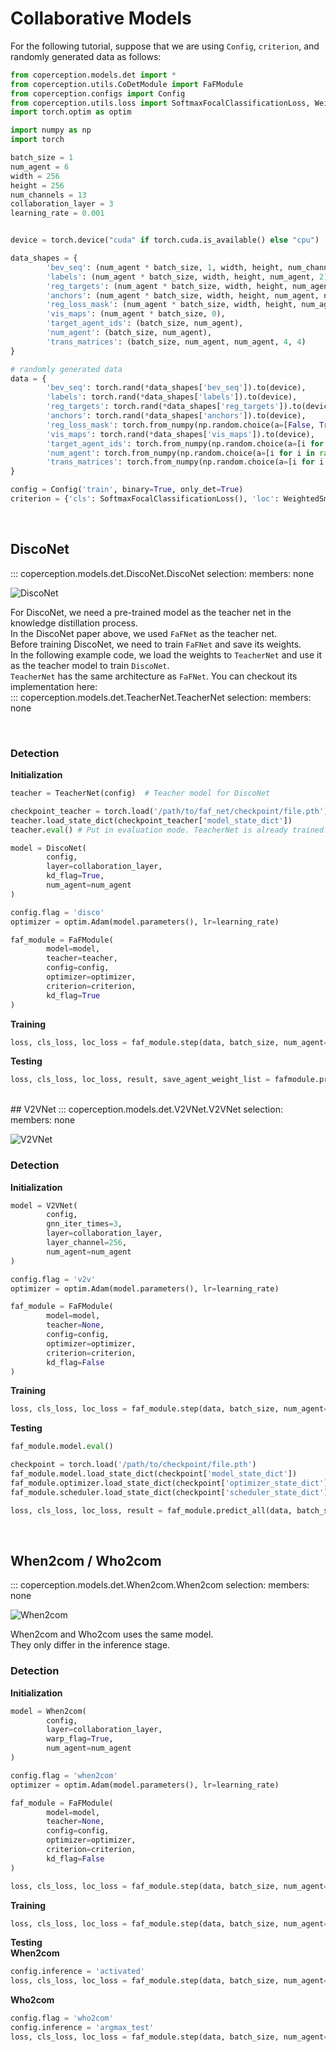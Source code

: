 # Collaborative Models

For the following tutorial, suppose that we are using `Config`, `criterion`, and randomly generated data as follows:  

```python
from coperception.models.det import *
from coperception.utils.CoDetModule import FaFModule
from coperception.configs import Config
from coperception.utils.loss import SoftmaxFocalClassificationLoss, WeightedSmoothL1LocalizationLoss
import torch.optim as optim

import numpy as np
import torch

batch_size = 1
num_agent = 6
width = 256
height = 256
num_channels = 13
collaboration_layer = 3
learning_rate = 0.001


device = torch.device("cuda" if torch.cuda.is_available() else "cpu")

data_shapes = {
        'bev_seq': (num_agent * batch_size, 1, width, height, num_channels),
        'labels': (num_agent * batch_size, width, height, num_agent, 2),
        'reg_targets': (num_agent * batch_size, width, height, num_agent, 1, num_agent),
        'anchors': (num_agent * batch_size, width, height, num_agent, num_agent),
        'reg_loss_mask': (num_agent * batch_size, width, height, num_agent, 1),
        'vis_maps': (num_agent * batch_size, 0),
        'target_agent_ids': (batch_size, num_agent),
        'num_agent': (batch_size, num_agent),
        'trans_matrices': (batch_size, num_agent, num_agent, 4, 4)
}

# randomly generated data
data = {
        'bev_seq': torch.rand(*data_shapes['bev_seq']).to(device),
        'labels': torch.rand(*data_shapes['labels']).to(device),
        'reg_targets': torch.rand(*data_shapes['reg_targets']).to(device),
        'anchors': torch.rand(*data_shapes['anchors']).to(device),
        'reg_loss_mask': torch.from_numpy(np.random.choice(a=[False, True], size=(data_shapes['reg_loss_mask']))).to(device),
        'vis_maps': torch.rand(*data_shapes['vis_maps']).to(device),
        'target_agent_ids': torch.from_numpy(np.random.choice(a=[i for i in range(num_agent)], size=(data_shapes['target_agent_ids']))).to(device),
        'num_agent': torch.from_numpy(np.random.choice(a=[i for i in range(num_agent)], size=(data_shapes['num_agent']))).to(device),
        'trans_matrices': torch.from_numpy(np.random.choice(a=[i for i in range(num_agent)], size=(data_shapes['trans_matrices']))).to(device)
}

config = Config('train', binary=True, only_det=True)
criterion = {'cls': SoftmaxFocalClassificationLoss(), 'loc': WeightedSmoothL1LocalizationLoss()}
```
<br> 

## DiscoNet

::: coperception.models.det.DiscoNet.DiscoNet
    selection:
      members: none

![DiscoNet](./assets/images/disconet.png)


For DiscoNet, we need a pre-trained model as the teacher net in the knowledge distillation process.  
In the DiscoNet paper above, we used `FaFNet` as the teacher net.  
Before training DiscoNet, we need to train `FaFNet` and save its weights.  
In the following example code, we load the weights to `TeacherNet` and use it as the teacher model to train `DiscoNet`.  
`TeacherNet` has the same architecture as `FaFNet`. You can checkout its implementation here:  
::: coperception.models.det.TeacherNet.TeacherNet
    selection:
      members: none

<br/>

### Detection
**Initialization**
```python
teacher = TeacherNet(config)  # Teacher model for DiscoNet

checkpoint_teacher = torch.load('/path/to/faf_net/checkpoint/file.pth')
teacher.load_state_dict(checkpoint_teacher['model_state_dict'])
teacher.eval() # Put in evaluation mode. TeacherNet is already trained.

model = DiscoNet(
        config, 
        layer=collaboration_layer, 
        kd_flag=True, 
        num_agent=num_agent
)

config.flag = 'disco'
optimizer = optim.Adam(model.parameters(), lr=learning_rate)

faf_module = FaFModule(
        model=model,
        teacher=teacher,
        config=config, 
        optimizer=optimizer,
        criterion=criterion, 
        kd_flag=True
)
```

**Training**
```python
loss, cls_loss, loc_loss = faf_module.step(data, batch_size, num_agent=num_agent)
```

**Testing**
```python
loss, cls_loss, loc_loss, result, save_agent_weight_list = fafmodule.predict_all(data, batch_size=1, num_agent=num_agent)
```

<br>
## V2VNet
::: coperception.models.det.V2VNet.V2VNet
    selection:
      members: none

![V2VNet](./assets/images/v2vnet.png)

### Detection
**Initialization**
```python
model = V2VNet(
        config, 
        gnn_iter_times=3, 
        layer=collaboration_layer, 
        layer_channel=256, 
        num_agent=num_agent
)

config.flag = 'v2v'
optimizer = optim.Adam(model.parameters(), lr=learning_rate)

faf_module = FaFModule(
        model=model,
        teacher=None,
        config=config, 
        optimizer=optimizer,
        criterion=criterion, 
        kd_flag=False
)
```

**Training**
```python
loss, cls_loss, loc_loss = faf_module.step(data, batch_size, num_agent=num_agent)
```

**Testing**
```python
faf_module.model.eval()

checkpoint = torch.load('/path/to/checkpoint/file.pth')
faf_module.model.load_state_dict(checkpoint['model_state_dict'])
faf_module.optimizer.load_state_dict(checkpoint['optimizer_state_dict'])
faf_module.scheduler.load_state_dict(checkpoint['scheduler_state_dict'])

loss, cls_loss, loc_loss, result = faf_module.predict_all(data, batch_size=1, num_agent=num_agent)
```

<br>

## When2com / Who2com
::: coperception.models.det.When2com.When2com
    selection:
      members: none

![When2com](./assets/images/when2com.png)

When2com and Who2com uses the same model.  
They only differ in the inference stage.

### Detection
**Initialization**
``` python
model = When2com(
        config, 
        layer=collaboration_layer,
        warp_flag=True,
        num_agent=num_agent
)

config.flag = 'when2com'
optimizer = optim.Adam(model.parameters(), lr=learning_rate)

faf_module = FaFModule(
        model=model,
        teacher=None,
        config=config, 
        optimizer=optimizer,
        criterion=criterion, 
        kd_flag=False
)

loss, cls_loss, loc_loss = faf_module.step(data, batch_size, num_agent=num_agent)
```

**Training**
```python
loss, cls_loss, loc_loss = faf_module.step(data, batch_size, num_agent=num_agent)
```

**Testing**  
**When2com**
```python
config.inference = 'activated'
loss, cls_loss, loc_loss = faf_module.step(data, batch_size, num_agent=num_agent)
``` 

**Who2com**
```python
config.flag = 'who2com'
config.inference = 'argmax_test'
loss, cls_loss, loc_loss = faf_module.step(data, batch_size, num_agent=num_agent)
```
